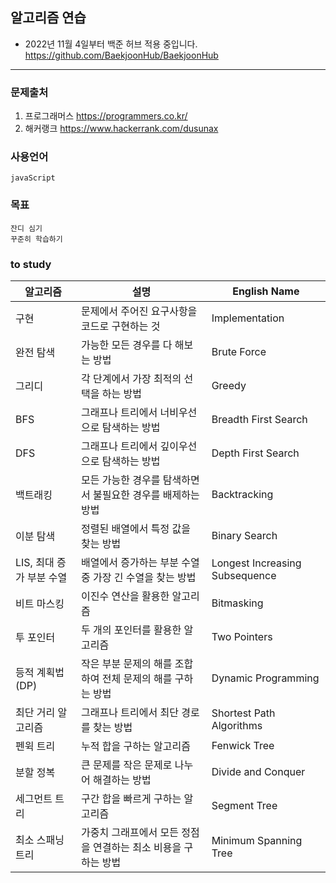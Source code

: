 ## 알고리즘 연습

- 2022년 11월 4일부터 백준 허브 적용 중입니다.
https://github.com/BaekjoonHub/BaekjoonHub

---
### 문제출처
1. 프로그래머스 https://programmers.co.kr/
2. 해커랭크 https://www.hackerrank.com/dusunax

### 사용언어
```
javaScript
```

### 목표
```
잔디 심기
꾸준히 학습하기
```

### to study
| 알고리즘 | 설명 | English Name |
| --- | --- | --- |
| 구현 | 문제에서 주어진 요구사항을 코드로 구현하는 것 | Implementation |
| 완전 탐색 | 가능한 모든 경우를 다 해보는 방법 | Brute Force |
| 그리디 | 각 단계에서 가장 최적의 선택을 하는 방법 | Greedy |
| BFS | 그래프나 트리에서 너비우선으로 탐색하는 방법 | Breadth First Search |
| DFS | 그래프나 트리에서 깊이우선으로 탐색하는 방법 | Depth First Search |
| 백트래킹 | 모든 가능한 경우를 탐색하면서 불필요한 경우를 배제하는 방법 | Backtracking |
| 이분 탐색 | 정렬된 배열에서 특정 값을 찾는 방법 | Binary Search |
| LIS, 최대 증가 부분 수열 | 배열에서 증가하는 부분 수열 중 가장 긴 수열을 찾는 방법 | Longest Increasing Subsequence |
| 비트 마스킹 | 이진수 연산을 활용한 알고리즘 | Bitmasking |
| 투 포인터 | 두 개의 포인터를 활용한 알고리즘 | Two Pointers |
| 등적 계획법(DP) | 작은 부분 문제의 해를 조합하여 전체 문제의 해를 구하는 방법 | Dynamic Programming |
| 최단 거리 알고리즘 | 그래프나 트리에서 최단 경로를 찾는 방법 | Shortest Path Algorithms |
| 펜윅 트리 | 누적 합을 구하는 알고리즘 | Fenwick Tree |
| 분할 정복 | 큰 문제를 작은 문제로 나누어 해결하는 방법 | Divide and Conquer |
| 세그먼트 트리 | 구간 합을 빠르게 구하는 알고리즘 | Segment Tree |
| 최소 스패닝 트리 | 가중치 그래프에서 모든 정점을 연결하는 최소 비용을 구하는 방법 | Minimum Spanning Tree |
